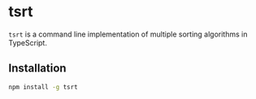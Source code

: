 # tsrt
 
`tsrt` is a command line implementation of multiple sorting algorithms in TypeScript.

## Installation

```bash
npm install -g tsrt
```